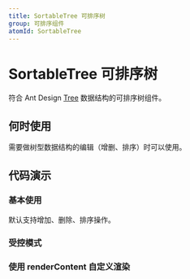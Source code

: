 ```yaml
---
title: SortableTree 可排序树
group: 可排序组件
atomId: SortableTree
---
```


# SortableTree 可排序树

符合 Ant Design [Tree](https://ant.design/components/tree) 数据结构的可排序树组件。

## 何时使用

需要做树型数据结构的编辑（增删、排序）时可以使用。

## 代码演示

### 基本使用

默认支持增加、删除、排序操作。

<code src="./demos/default.tsx" ></code>

### 受控模式

<code src="./demos/controlled.tsx" ></code>

### 使用 renderContent 自定义渲染

<code src="./demos/renderContent.tsx" ></code>

[//]: # '### 多选方案'
[//]: #
[//]: # '<code src="./demos/_multiSelect.tsx" ></code>'

<API id="SortableTree"></API>
